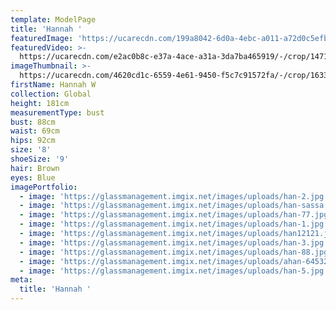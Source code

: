 ```yaml
---
template: ModelPage
title: 'Hannah '
featuredImage: 'https://ucarecdn.com/199a8042-6d0a-4ebc-a011-a72d0c5efbdd/'
featuredVideo: >-
  https://ucarecdn.com/e2ac0b8c-e37a-4ace-a31a-3da7ba465919/-/crop/1471x1809/325,14/-/preview/
imageThumbnail: >-
  https://ucarecdn.com/4620cd1c-6559-4e61-9450-f5c7c91572fa/-/crop/1633x1576/219,57/-/preview/
firstName: Hannah W
collection: Global
height: 181cm
measurementType: bust
bust: 88cm
waist: 69cm
hips: 92cm
size: '8'
shoeSize: '9'
hair: Brown
eyes: Blue
imagePortfolio:
  - image: 'https://glassmanagement.imgix.net/images/uploads/han-2.jpg'
  - image: 'https://glassmanagement.imgix.net/images/uploads/han-sassa.jpg'
  - image: 'https://glassmanagement.imgix.net/images/uploads/han-77.jpg'
  - image: 'https://glassmanagement.imgix.net/images/uploads/han-1.jpg'
  - image: 'https://glassmanagement.imgix.net/images/uploads/han12121.jpg'
  - image: 'https://glassmanagement.imgix.net/images/uploads/han-3.jpg'
  - image: 'https://glassmanagement.imgix.net/images/uploads/han-88.jpg'
  - image: 'https://glassmanagement.imgix.net/images/uploads/ahan-64532.jpg'
  - image: 'https://glassmanagement.imgix.net/images/uploads/han-5.jpg'
meta:
  title: 'Hannah '
---
```


